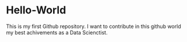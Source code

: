 # Hello-World
This is my first Github repository.
I want to contribute in this github world my best achivements as a Data Scienctist.
